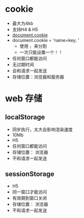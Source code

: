 # cookie
- 最大为4kb
- 支持H4 & H5
- [document.cookie](https://developer.mozilla.org/zh-CN/docs/Web/API/Document/cookie)
- document.cookie = 'name=key; ' 
  - 使用 `; `来分割
  - 一次只能设置一个！！
- 任何窗口都能访问
- 无过期时间
- 会和请求一起发送
- 存储位置：浏览器和服务器

# web 存储

## localStorage
- 同步执行，太大会影响渲染速度
- 10Mb
- H5
- 任何窗口都能访问
- 存储位置： 浏览器
- 不和请求一起发送

## sessionStorage
- H5
- 同一窗口才能访问
- 有效期到窗口关闭
- 存储位置： 浏览器
- 不和请求一起发送